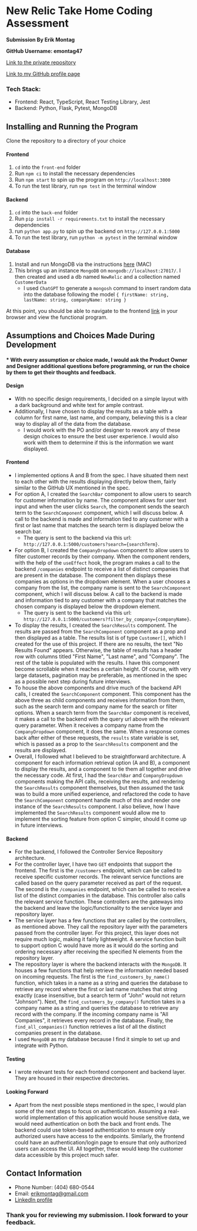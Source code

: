 # New Relic Take Home Coding Assessment

**Submission By Erik Montag**

**GitHub Username: emontag47**

[Link to the private repository](https://github.com/emontag47/New-Relic-Code-Assessment)

[Link to my GitHub profile page](https://github.com/emontag47)

### Tech Stack:

- Frontend: React, TypeScript, React Testing Library, Jest
- Backend: Python, Flask, Pytest, MongoDB

## Installing and Running the Program

Clone the repository to a directory of your choice

#### Frontend

1. `cd` into the `front-end` folder
2. Run `npm ci` to install the necessary dependencies
3. Run `npm start` to spin up the program on `http://localhost:3000`
4. To run the test library, run `npm test` in the terminal window

#### Backend

1. `cd` into the `back-end` folder
2. Run `pip install -r requirements.txt` to install the necessary dependencies
3. run `python app.py` to spin up the backend on `http://127.0.0.1:5000`
4. To run the test library, run `python -m pytest` in the terminal window

#### Database

1. Install and run MongoDB via the instructions [here](https://www.mongodb.com/docs/manual/tutorial/install-mongodb-on-os-x/) (MAC)
2. This brings up an instance `MongoDB` on `mongodb://localhost:27017/`. I then created and used a db named `NewRelic` and a collection named `CustomerData`
   - I used `ChatGPT` to generate a `mongosh` command to insert random data into the database following the model `{ firstName: string, lastName: string, companyName: string }`

At this point, you should be able to navigate to the frontend [link](http://localhost:3000) in your browser and view the functional program.

## Assumptions and Choices Made During Development

#### \* With every assumption or choice made, I would ask the Product Owner and Designer additional questions before programming, or run the choice by them to get their thoughts and feedback.

#### Design

- With no specific design requirements, I decided on a simple layout with a dark background and white text for ample contrast.
- Additionally, I have chosen to display the results as a table with a column for first name, last name, and company, believing this is a clear way to display all of the data from the database.
  - I would work with the PO and/or designer to rework any of these design choices to ensure the best user experience. I would also work with them to determine if this is the information we want displayed.

#### Frontend

- I implemented options A and B from the spec. I have situated them next to each other with the results displaying directly below them, fairly similar to the GitHub UX mentioned in the spec.
- For option A, I created the `SearchBar` component to allow users to search for customer information by name. The component allows for user text input and when the user clicks `Search`, the component sends the search term to the `SearchComponent` component, which I will discuss below. A call to the backend is made and information tied to any customer with a first or last name that matches the search term is displayed below the search bar.
  - The query is sent to the backend via this url: `http://127.0.0.1:5000/customers?search={searchTerm}`.
- For option B, I created the `CompanyDropdown` component to allow users to filter customer records by their company. When the component renders, with the help of the `useEffect` hook, the program makes a call to the backend `/companies` endpoint to receive a list of distinct companies that are present in the database. The component then displays these companies as options in the dropdown element. When a user chooses a company from the list, the company name is sent to the `SearchComponent` component, which I will discuss below. A call to the backend is made and information tied to any customer with a company that matches the chosen company is displayed below the dropdown element.
  - The query is sent to the backend via this url: `http://127.0.0.1:5000/customers?filter_by_company={companyName}`.
- To display the results, I created the `SearchResults` component. The results are passed from the `SearchComponent` component as a prop and then displayed as a table. The results list is of type `Customer[]`, which I created for the use of this project. If there are no results, the text "No Results Found" appears. Otherwise, the table of results has a header row with columns titled "First Name", "Last name", and "Company". The rest of the table is populated with the results. I have this component become scrollable when it reaches a certain height. Of course, with very large datasets, pagination may be preferable, as mentioned in the spec as a possible next step during future interviews.
- To house the above components and drive much of the backend API calls, I created the `SearchComponent` component. This component has the above three as child components and receives information from them, such as the search term and company name for the search or filter options. When a search term from the `SearchBar` component is received, it makes a call to the backend with the query url above with the relevant query parameter. When it receives a company name from the `CompanyDropdown` component, it does the same. When a response comes back after either of these requests, the `results` state variable is set, which is passed as a prop to the `SearchResults` component and the results are displayed.
- Overall, I followed what I believed to be straightforward architecture. A component for each information retrieval option (A and B), a component to display the results, and a component to tie them all together and drive the necessary code. At first, I had the `SearchBar` and `CompanyDropdown` components making the API calls, receiving the results, and rendering the `SearchResults` component themselves, but then assumed the task was to build a more unified experience, and refactored the code to have the `SearchComponent` component handle much of this and render one instance of the `SearchResults` component. I also believe, how I have implemented the `SearchResults` component would allow me to implement the sorting feature from option C simpler, should it come up in future interviews.

#### Backend

- For the backend, I followed the Controller Service Repository architecture.
- For the controller layer, I have two `GET` endpoints that support the frontend. The first is the `/customers` endpoint, which can be called to receive specific customer records. The relevant service functions are called based on the query parameter received as part of the request. The second is the `/companies` endpoint, which can be called to receive a list of the distinct companies in the database. This controller also calls the relevant service function. These controllers are the gateways into the backend and leave the logic/functionality to the service layer and repository layer.
- The service layer has a few functions that are called by the controllers, as mentioned above. They call the repository layer with the parameters passed from the controller layer. For this project, this layer does not require much logic, making it fairly lightweight. A service function built to support option C would have more as it would do the sorting and ordering necessary after receiving the specified N elements from the repository layer.
- The repository layer is where the backend interacts with the `MongoDB`. It houses a few functions that help retrieve the information needed based on incoming requests. The first is the `find_customers_by_name()` function, which takes in a name as a string and queries the database to retrieve any record where the first or last name matches that string exactly (case insensitive, but a search term of "John" would not return "Johnson"). Next, the `find_customers_by_company()` function takes in a company name as a string and queries the database to retrieve any record with the company. If the incoming company name is "All Companies", it retrieves every record in the database. Finally, the `find_all_companies()` function retrieves a list of all the distinct companies present in the database.
- I used `MongoDB` as my database because I find it simple to set up and integrate with Python.

#### Testing

- I wrote relevant tests for each frontend component and backend layer. They are housed in their respective directories.

#### Looking Forward

- Apart from the next possible steps mentioned in the spec, I would plan some of the next steps to focus on authentication. Assuming a real-world implementation of this application would house sensitive data, we would need authentication on both the back and front ends. The backend could use token-based authentication to ensure only authorized users have access to the endpoints. Similarly, the frontend could have an authentication/login page to ensure that only authorized users can access the UI. All together, these would keep the customer data accessible by this project much safer.

## Contact Information

- Phone Number: (404) 680-0544
- Email: erikmontag@gmail.com
- [LinkedIn profile](https://www.linkedin.com/in/erik-montag/)

### Thank you for reviewing my submission. I look forward to your feedback.
